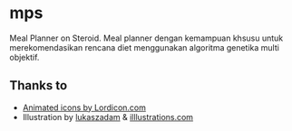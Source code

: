 # mps

Meal Planner on Steroid. Meal planner dengan kemampuan khsusu untuk merekomendasikan rencana diet menggunakan algoritma genetika multi objektif.

## Thanks to

- [Animated icons by Lordicon.com](https://lordicon.com/)
- Illustration by [lukaszadam](https://lukaszadam.com/illustrations/) & [illlustrations.com](https://illlustrations.co/)
